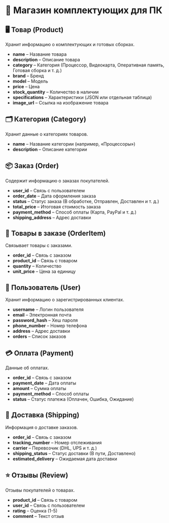 # 🛒 Магазин комплектующих для ПК

## 🖥️ Товар (Product)
Хранит информацию о комплектующих и готовых сборках.

- **name** – Название товара  
- **description** – Описание товара  
- **category** – Категория (Процессор, Видеокарта, Оперативная память, Готовая сборка и т. д.)  
- **brand** – Бренд  
- **model** – Модель  
- **price** – Цена  
- **stock_quantity** – Количество в наличии  
- **specifications** – Характеристики (JSON или отдельная таблица)  
- **image_url** – Ссылка на изображение товара  

## 🗂️ Категория (Category)
Хранит данные о категориях товаров.

- **name** – Название категории (например, «Процессоры»)  
- **description** – Описание категории  

## 📦 Заказ (Order)
Содержит информацию о заказах покупателей.

- **user_id** – Связь с пользователем  
- **order_date** – Дата оформления заказа  
- **status** – Статус заказа (В обработке, Отправлен, Доставлен и т. д.)  
- **total_price** – Итоговая стоимость заказа  
- **payment_method** – Способ оплаты (Карта, PayPal и т. д.)  
- **shipping_address** – Адрес доставки  

## 🛒 Товары в заказе (OrderItem)
Связывает товары с заказами.

- **order_id** – Связь с заказом  
- **product_id** – Связь с товаром  
- **quantity** – Количество  
- **unit_price** – Цена за единицу  

## 👤 Пользователь (User)
Хранит информацию о зарегистрированных клиентах.

- **username** – Логин пользователя  
- **email** – Электронная почта  
- **password_hash** – Хеш пароля  
- **phone_number** – Номер телефона  
- **address** – Адрес доставки  
- **orders** – Список заказов  

## 💳 Оплата (Payment)
Данные об оплатах.

- **order_id** – Связь с заказом  
- **payment_date** – Дата оплаты  
- **amount** – Сумма оплаты  
- **payment_method** – Способ оплаты  
- **status** – Статус платежа (Оплачен, Ошибка, Ожидание)  

## 🚚 Доставка (Shipping)
Информация о доставке заказов.

- **order_id** – Связь с заказом  
- **tracking_number** – Номер отслеживания  
- **carrier** – Перевозчик (DHL, UPS и т. д.)  
- **shipping_status** – Статус доставки (В пути, Доставлено)  
- **estimated_delivery** – Ожидаемая дата доставки  

## ⭐ Отзывы (Review)
Отзывы покупателей о товарах.

- **product_id** – Связь с товаром  
- **user_id** – Связь с пользователем  
- **rating** – Оценка (1-5)  
- **comment** – Текст отзыв
